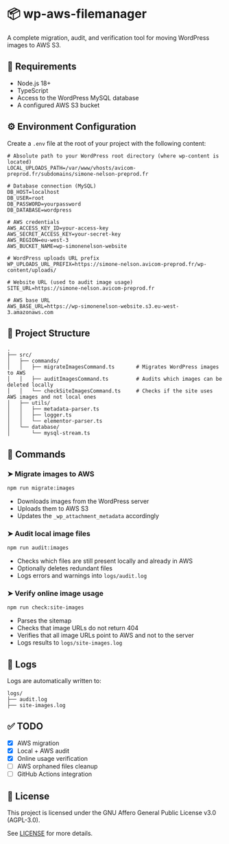 # 📦 wp-aws-filemanager

A complete migration, audit, and verification tool for moving WordPress images to AWS S3.

## 🔧 Requirements

- Node.js 18+
- TypeScript
- Access to the WordPress MySQL database
- A configured AWS S3 bucket

## ⚙️ Environment Configuration

Create a `.env` file at the root of your project with the following content:

```env
# Absolute path to your WordPress root directory (where wp-content is located)
LOCAL_UPLOADS_PATH=/var/www/vhosts/avicom-preprod.fr/subdomains/simone-nelson-preprod.fr

# Database connection (MySQL)
DB_HOST=localhost
DB_USER=root
DB_PASSWORD=yourpassword
DB_DATABASE=wordpress

# AWS credentials
AWS_ACCESS_KEY_ID=your-access-key
AWS_SECRET_ACCESS_KEY=your-secret-key
AWS_REGION=eu-west-3
AWS_BUCKET_NAME=wp-simonenelson-website

# WordPress uploads URL prefix
WP_UPLOADS_URL_PREFIX=https://simone-nelson.avicom-preprod.fr/wp-content/uploads/

# Website URL (used to audit image usage)
SITE_URL=https://simone-nelson.avicom-preprod.fr

# AWS base URL
AWS_BASE_URL=https://wp-simonenelson-website.s3.eu-west-3.amazonaws.com
```

## 📁 Project Structure

```
.
├── src/
│   ├── commands/
│   │   ├── migrateImagesCommand.ts       # Migrates WordPress images to AWS
│   │   ├── auditImagesCommand.ts         # Audits which images can be deleted locally
│   │   └── checkSiteImagesCommand.ts     # Checks if the site uses AWS images and not local ones
│   ├── utils/
│   │   ├── metadata-parser.ts
│   │   ├── logger.ts
│   │   └── elementor-parser.ts
│   └── database/
│       └── mysql-stream.ts
```

## 🚀 Commands

### ➤ Migrate images to AWS

```bash
npm run migrate:images
```

- Downloads images from the WordPress server
- Uploads them to AWS S3
- Updates the `_wp_attachment_metadata` accordingly

### ➤ Audit local image files

```bash
npm run audit:images
```

- Checks which files are still present locally and already in AWS
- Optionally deletes redundant files
- Logs errors and warnings into `logs/audit.log`

### ➤ Verify online image usage

```bash
npm run check:site-images
```

- Parses the sitemap
- Checks that image URLs do not return 404
- Verifies that all image URLs point to AWS and not to the server
- Logs results to `logs/site-images.log`

## 📝 Logs

Logs are automatically written to:

```
logs/
├── audit.log
├── site-images.log
```

## ✅ TODO

- [x] AWS migration
- [x] Local + AWS audit
- [x] Online usage verification
- [ ] AWS orphaned files cleanup
- [ ] GitHub Actions integration

## 📄 License

This project is licensed under the GNU Affero General Public License v3.0 (AGPL-3.0).

See [LICENSE](https://www.gnu.org/licenses/agpl-3.0.txt) for more details.